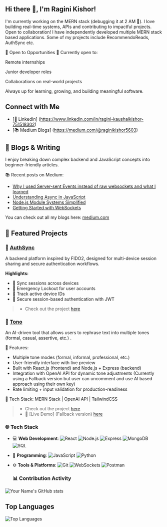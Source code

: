 ## Hi there 👋, I'm Ragini Kishor!
I'm currently working on the MERN stack (debugging it at 2 AM 🐞). I love building real-time systems, APIs and contributing to impactful projects. Open to collaboration!
I have independently developed multiple MERN stack based applications. Some of my projects include RecommendoReads, AuthSync etc.

🚀 Open to Opportunities
📌 Currently open to:

Remote internships

Junior developer roles

Collaborations on real-world projects

Always up for learning, growing, and building meaningful software.

## Connect with Me  
- [🔗 LinkedIn] (https://www.linkedin.com/in/ragini-kaushalkishor-751518302)
- [📚 Medium Blogs] (https://medium.com/@raginikishor5603)

##  📝 Blogs & Writing

I enjoy breaking down complex backend and JavaScript concepts into beginner-friendly articles.

📚 Recent posts on Medium:
- [Why I used Server-sent Events instead of raw websockets and what I learned](https://medium.com/@raginikishor5603/why-i-used-server-sent-events-instead-of-raw-websockets-and-what-i-learned-8faa8801d6e4)
- [Understanding Async in JavaScript](https://medium.com/@raginikishor5603/understanding-async-in-javascript-a-beginners-guide-to-asynchronous-programming-d2b4b9f18ccb)
- [Node.js Module Systems Simplified](https://medium.com/@raginikishor5603/import-vs-require-in-node-js-demystifying-commonjs-esm-92f3d87c6f4e)
- [Getting Started with WebSockets](https://medium.com/@raginikishor5603/websockets-explained-how-real-time-chat-apps-work-behind-the-scenes-efe643901ade)


You can check out all my blogs here: [medium.com](https://medium.com/@raginikishor5603)


## 📌 Featured Projects

### 🔐 [AuthSync](https://github.com/Ragini24-creator/AuthSync)
A backend platform inspired by FIDO2, designed for multi-device session sharing and secure authentication workflows.

**Highlights:**
- 🔄 Sync sessions across devices
- 🛑 Emergency Lockout for user accounts
- 📱 Track active device IDs
- 🔐 Secure session-based authentication with JWT

> - Check out the project [here](https://github.com/Ragini24-creator/AuthSync)

### 📝 [Tono](https://github.com/Ragini24-creator/Tono)

An AI-driven tool that allows users to rephrase text into multiple tones (formal, casual, assertive, etc.) .

🚀 Features:
- Multiple tone modes (formal, informal, professional, etc.)
- User-friendly interface with live preview
- Built with React.js (frontend) and Node.js + Express (backend)
- Integration with OpenAI API for dynamic tone adjustments (Currently using a Fallback version but user can uncomment and use AI based approach using their own key)
- Rate limiting + input validation for production-readiness

🔧 Tech Stack: MERN Stack | OpenAI API | TailwindCSS

> - Check out the project [here](https://github.com/Ragini24-creator/Tono)
> - 🔗 [Live Demo] (Fallback version) [here](https://tono-iota.vercel.app/)


### 🌐 Tech Stack
- 💻 **Web Development**: 
  ![React](https://img.shields.io/badge/-React-61DAFB?logo=react&logoColor=white&style=flat)
  ![Node.js](https://img.shields.io/badge/-Node.js-339933?logo=node.js&logoColor=white&style=flat)
  ![Express](https://img.shields.io/badge/-Express.js-000?logo=express&logoColor=white&style=flat)
  ![MongoDB](https://img.shields.io/badge/-MongoDB-47A248?logo=mongodb&logoColor=white&style=flat)
  ![SQL](https://img.shields.io/badge/-SQL-4479A1?logo=mysql&logoColor=white&style=flat)

- 📜 **Programming**: 
  ![JavaScript](https://img.shields.io/badge/-JavaScript-F7DF1E?logo=javascript&logoColor=black&style=flat)
  ![Python](https://img.shields.io/badge/-Python-3776AB?logo=python&logoColor=white&style=flat)

- ⚙️ **Tools & Platforms**: 
  ![Git](https://img.shields.io/badge/-Git-F05032?logo=git&logoColor=white&style=flat)
  ![WebSockets](https://img.shields.io/badge/-WebSockets-000000?logo=websocket&logoColor=white&style=flat)
  ![Postman](https://img.shields.io/badge/-Postman-FF6C37?logo=postman&logoColor=white&style=flat)


  ### 📊 Contribution Activity
![Your Name's GitHub stats](https://github-readme-stats.vercel.app/api?username=Ragini24-creator&show_icons=true&hide_title=true&count_private=true&hide=prs)


## Top Languages
![Top Languages](https://github-readme-stats.vercel.app/api/top-langs/?username=Ragini24-creator&layout=compact&langs_count=6)



